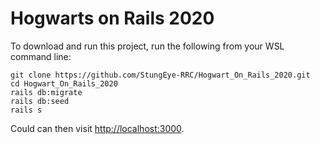 # Hogwarts on Rails 2020

To download and run this project, run the following from your WSL command line:

    git clone https://github.com/StungEye-RRC/Hogwart_On_Rails_2020.git
    cd Hogwart_On_Rails_2020
    rails db:migrate
    rails db:seed
    rails s

Could can then visit [http://localhost:3000](http://localhost:3000).
